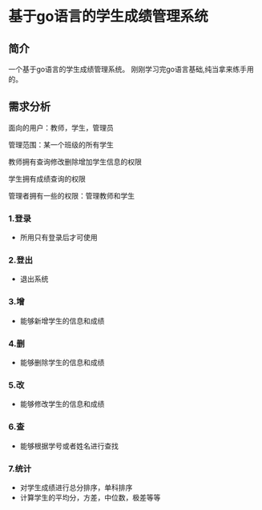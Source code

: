 # 基于go语言的学生成绩管理系统



## 简介



一个基于go语言的学生成绩管理系统。
刚刚学习完go语言基础,纯当拿来练手用的。





## 需求分析



面向的用户：教师，学生，管理员

管理范围：某一个班级的所有学生



教师拥有查询修改删除增加学生信息的权限

学生拥有成绩查询的权限

管理者拥有一些的权限：管理教师和学生



### 1.登录

- 所用只有登录后才可使用

  

### 2.登出

- 退出系统



### 3.增

- 能够新增学生的信息和成绩

  

### 4.删

- 能够删除学生的信息和成绩



### 5.改

- 能够修改学生的信息和成绩



### 6.查

- 能够根据学号或者姓名进行查找



### 7.统计

- 对学生成绩进行总分排序，单科排序
- 计算学生的平均分，方差，中位数，极差等等













